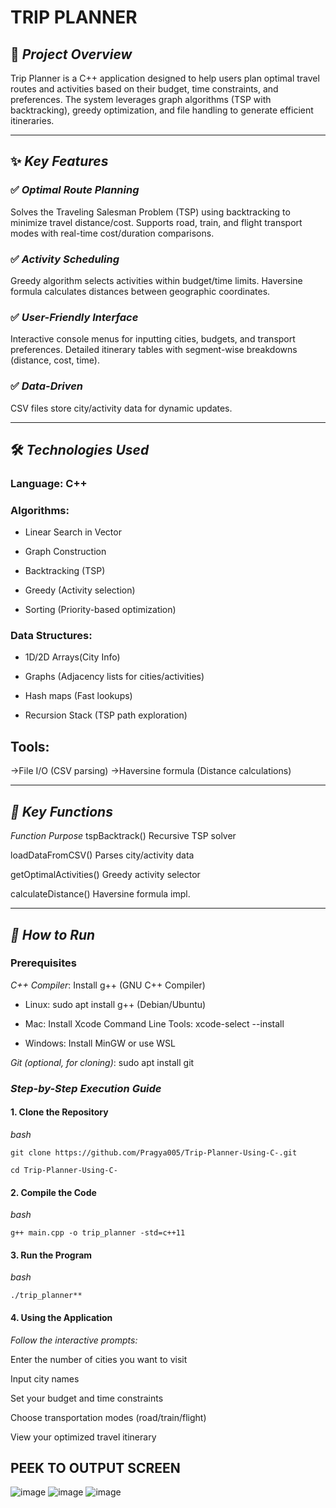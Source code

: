 # TRIP PLANNER
## 📌 ***Project Overview***

Trip Planner is a C++ application designed to help users plan optimal travel routes and activities based on their budget, time constraints, and preferences.
The system leverages graph algorithms (TSP with backtracking), greedy optimization, and file handling to generate efficient itineraries.

---

## ✨ ***Key Features***

### ✅ *Optimal Route Planning*

Solves the Traveling Salesman Problem (TSP) using backtracking to minimize travel distance/cost. Supports road, train, and flight transport modes with real-time cost/duration comparisons.

### ✅ *Activity Scheduling*

Greedy algorithm selects activities within budget/time limits. Haversine formula calculates distances between geographic coordinates.

### ✅ *User-Friendly Interface*

Interactive console menus for inputting cities, budgets, and transport preferences. Detailed itinerary tables with segment-wise breakdowns (distance, cost, time).

### ✅ *Data-Driven*

CSV files store city/activity data for dynamic updates.

---
## 🛠️ ***Technologies Used***

### **Language: C++**

### **Algorithms:**

- Linear Search in Vector

- Graph Construction

- Backtracking (TSP)

- Greedy (Activity selection)

- Sorting (Priority-based optimization)

### **Data Structures:**

- 1D/2D Arrays(City Info)

- Graphs (Adjacency lists for cities/activities)

- Hash maps (Fast lookups)

- Recursion Stack (TSP path exploration)

## **Tools:**

->File I/O (CSV parsing)
->Haversine formula (Distance calculations)

---
## ***📝 Key Functions***

*Function*	           *Purpose*
tspBacktrack()	       Recursive TSP solver

loadDataFromCSV()	     Parses city/activity data

getOptimalActivities() Greedy activity selector

calculateDistance()	   Haversine formula impl.

---
## ***🚀 How to Run***


### **Prerequisites**
*C++ Compiler*: Install g++ (GNU C++ Compiler)

- Linux: sudo apt install g++ (Debian/Ubuntu)

- Mac: Install Xcode Command Line Tools: xcode-select --install

- Windows: Install MinGW or use WSL

*Git (optional, for cloning)*: sudo apt install git



### ***Step-by-Step Execution Guide***


#### 1. Clone the Repository
   
*bash*

```
git clone https://github.com/Pragya005/Trip-Planner-Using-C-.git

cd Trip-Planner-Using-C-
```


#### 2. Compile the Code
   
*bash*

`g++ main.cpp -o trip_planner -std=c++11
`

#### 3. Run the Program
   
*bash*

`./trip_planner**
`

#### 4. Using the Application

   
*Follow the interactive prompts:*

Enter the number of cities you want to visit

Input city names

Set your budget and time constraints

Choose transportation modes (road/train/flight)

View your optimized travel itinerary


## PEEK TO OUTPUT SCREEN
![image](https://github.com/user-attachments/assets/062ef953-8932-4a1f-bd0c-f49f5d659175)
![image](https://github.com/user-attachments/assets/449562e3-703c-4425-8d60-fee13004b604)
![image](https://github.com/user-attachments/assets/228e3950-9cee-4c54-a721-cab303ef6024)

